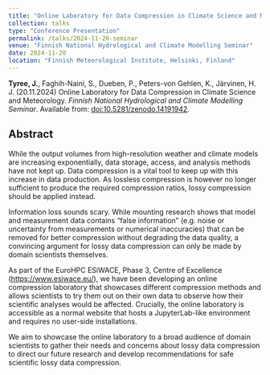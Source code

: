 ```yaml
---
title: "Online Laboratory for Data Compression in Climate Science and Meteorology"
collection: talks
type: "Conference Presentation"
permalink: /talks/2024-11-20-seminar
venue: "Finnish National Hydrological and Climate Modelling Seminar"
date: 2024-11-20
location: "Finnish Meteorological Institute, Helsinki, Finland"
---
```


**Tyree, J.**, Faghih-Naini, S., Dueben, P., Peters-von Gehlen, K., Järvinen, H. J. (20.11.2024) Online Laboratory for Data Compression in Climate Science and Meteorology. *Finnish National Hydrological and Climate Modelling Seminar*. Available from: [doi:10.5281/zenodo.14191942](https://doi.org/10.5281/zenodo.14191942).

## Abstract

While the output volumes from high-resolution weather and climate models are increasing exponentially, data storage, access, and analysis methods have not kept up. Data compression is a vital tool to keep up with this increase in data production. As lossless compression is however no longer sufficient to produce the required compression ratios, lossy compression should be applied instead.

Information loss sounds scary. While mounting research shows that model and measurement data contains “false information” (e.g. noise or uncertainty from measurements or numerical inaccuracies) that can be removed for better compression without degrading the data quality, a convincing argument for lossy data compression can only be made by domain scientists themselves.

As part of the EuroHPC ESiWACE, Phase 3, Centre of Excellence (<https://www.esiwace.eu/>), we have been developing an online compression laboratory that showcases different compression methods and allows scientists to try them out on their own data to observe how their scientific analyses would be affected. Crucially, the online laboratory is accessible as a normal website that hosts a JupyterLab-like environment and requires no user-side installations. 

We aim to showcase the online laboratory to a broad audience of domain scientists to gather their needs and concerns about lossy data compression to direct our future research and develop recommendations for safe scientific lossy data compression.
